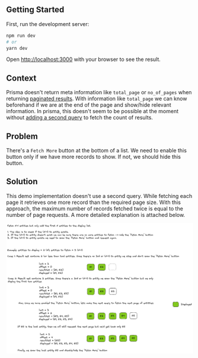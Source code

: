 ## Getting Started

First, run the development server:

```bash
npm run dev
# or
yarn dev
```

Open [http://localhost:3000](http://localhost:3000) with your browser to see the result.

## Context

Prisma doesn't return meta information like `total_page` or `no_of_pages` when returning [paginated results](https://www.prisma.io/docs/concepts/components/prisma-client/pagination). With information like `total_page` we can know beforehand if we are at the end of the page and show/hide relevant information. In prisma, this doesn't seem to be possible at the moment without [adding a second query](https://github.com/prisma/prisma/discussions/3087#discussioncomment-39983) to fetch the count of results.

## Problem

There's a `Fetch More` button at the bottom of a list. We need to enable this button only if we have more records to show. If not, we should hide this button.

## Solution

This demo implementation doesn't use a second query. While fetching each page it retrieves one more record than the required page size. With this approach, the maximum number of records fetched twice is equal to the number of page requests. A more detailed explanation is attached below.

![eager-fetching-one-more](prisma-fetch-more.png)

